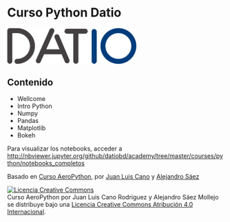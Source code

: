 # Curso Python Datio

<img src="./static/logo.png" alt="datio" align="center" style="width: 300px;"/>

## Contenido
* Wellcome 
* Intro Python
* Numpy
* Pandas
* Matplotlib
* Bokeh

Para visualizar los notebooks, acceder a http://nbviewer.jupyter.org/github/datiobd/academy/tree/master/courses/python/notebooks_completos


Basado en [Curso AeroPython](https://github.com/AeroPython/Curso_AeroPython), por [Juan Luis Cano](http://es.linkedin.com/in/juanluiscanor) y [Alejandro Sáez](https://www.linkedin.com/in/alejandrosaezm)

<a rel="license" href="http://creativecommons.org/licenses/by/4.0/deed.es"><img alt="Licencia Creative Commons" style="border-width:0" src="http://i.creativecommons.org/l/by/4.0/88x31.png" /></a><br /><span xmlns:dct="http://purl.org/dc/terms/" property="dct:title">Curso AeroPython</span> por <span xmlns:cc="http://creativecommons.org/ns#" property="cc:attributionName">Juan Luis Cano Rodriguez y Alejandro Sáez Mollejo</span> se distribuye bajo una <a rel="license" href="http://creativecommons.org/licenses/by/4.0/deed.es">Licencia Creative Commons Atribución 4.0 Internacional</a>.
